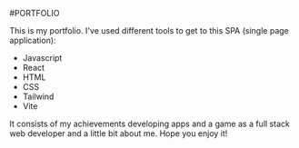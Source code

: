 #PORTFOLIO

This is my portfolio. I've used different tools to get to this SPA (single page application):

- Javascript
- React
- HTML
- CSS
- Tailwind
- Vite

It consists of my achievements developing apps and a game as a full stack web developer and a little bit about me. Hope you enjoy it!
